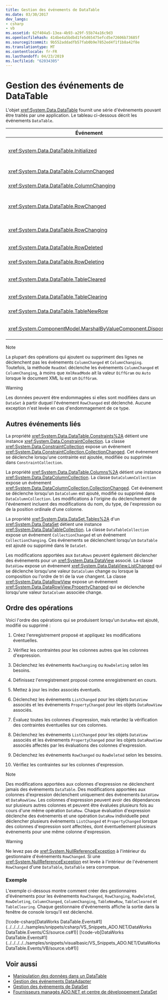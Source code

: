 ```yaml
---
title: Gestion des événements de DataTable
ms.date: 03/30/2017
dev_langs:
- csharp
- vb
ms.assetid: 62f404a5-13ea-4b93-a29f-55b74a16c9d3
ms.openlocfilehash: 414be4a5bdbd1fe5d65475efcd5e72606b73685f
ms.sourcegitcommit: 9b552addadfb57fab0b9e7852ed4f1f1b8a42f8e
ms.translationtype: MT
ms.contentlocale: fr-FR
ms.lasthandoff: 04/23/2019
ms.locfileid: "62034305"
---
```

# <a name="handling-datatable-events"></a>Gestion des événements de DataTable
L'objet <xref:System.Data.DataTable> fournit une série d'événements pouvant être traités par une application. Le tableau ci-dessous décrit les événements `DataTable`.  
  
|Événement|Description|  
|-----------|-----------------|  
|<xref:System.Data.DataTable.Initialized>|Se produit après que la méthode <xref:System.Data.DataTable.EndInit%2A> d'un `DataTable` a été appelée. Cet événement est destiné principalement à prendre en charge les scénarios au moment du design.|  
|<xref:System.Data.DataTable.ColumnChanged>|Se produit après qu'une valeur a été modifiée avec succès dans un <xref:System.Data.DataColumn>.|  
|<xref:System.Data.DataTable.ColumnChanging>|Se produit quand une valeur a été proposée pour un `DataColumn`.|  
|<xref:System.Data.DataTable.RowChanged>|Se produit après qu'une valeur `DataColumn` ou le <xref:System.Data.DataRow.RowState%2A> d'un <xref:System.Data.DataRow> ont été modifiés avec succès dans le `DataTable`.|  
|<xref:System.Data.DataTable.RowChanging>|Se produit quand une modification a été proposée pour une valeur `DataColumn` ou le `RowState` d'un `DataRow` dans le `DataTable`.|  
|<xref:System.Data.DataTable.RowDeleted>|Se produit après qu'un `DataRow` dans le `DataTable` a été marqué comme `Deleted`.|  
|<xref:System.Data.DataTable.RowDeleting>|Se produit avant qu'un `DataRow` dans le `DataTable` soit marqué comme `Deleted`.|  
|<xref:System.Data.DataTable.TableCleared>|Se produit après qu'un appel à la méthode <xref:System.Data.DataTable.Clear%2A> du `DataTable` a effacé avec succès chaque `DataRow`.|  
|<xref:System.Data.DataTable.TableClearing>|Se produit après que la méthode `Clear` a été appelée mais avant que l'opération `Clear` commence.|  
|<xref:System.Data.DataTable.TableNewRow>|Se produit après la création d'un nouveau `DataRow` par un appel à la méthode `NewRow` du `DataTable`.|  
|<xref:System.ComponentModel.MarshalByValueComponent.Disposed>|Se produit lorsque le `DataTable` a la valeur `Disposed`. Hérité de l'objet <xref:System.ComponentModel.MarshalByValueComponent>.|  
  
> [!NOTE]
>  La plupart des opérations qui ajoutent ou suppriment des lignes ne déclenchent pas les événements `ColumnChanged` et `ColumnChanging`. Toutefois, la méthode `ReadXml` déclenche les événements `ColumnChanged` et `ColumnChanging`, à moins que `XmlReadMode` ait la valeur `DiffGram` ou `Auto` lorsque le document XML lu est un `DiffGram`.  
  
> [!WARNING]
>  Les données peuvent être endommagées si elles sont modifiées dans un `DataSet` à partir duquel l'événement `RowChanged` est déclenché. Aucune exception n'est levée en cas d'endommagement de ce type.  
  
## <a name="additional-related-events"></a>Autres événements liés  
 La propriété <xref:System.Data.DataTable.Constraints%2A> détient une instance <xref:System.Data.ConstraintCollection>. La classe <xref:System.Data.ConstraintCollection> expose un événement <xref:System.Data.ConstraintCollection.CollectionChanged>. Cet événement se déclenche lorsqu'une contrainte est ajoutée, modifiée ou supprimée dans `ConstraintCollection`.  
  
 La propriété <xref:System.Data.DataTable.Columns%2A> détient une instance <xref:System.Data.DataColumnCollection>. La classe `DataColumnCollection` expose un événement <xref:System.Data.DataColumnCollection.CollectionChanged>. Cet événement se déclenche lorsqu'un `DataColumn` est ajouté, modifié ou supprimé dans `DataColumnCollection`. Les modifications à l'origine du déclenchement de l'événement incluent des modifications du nom, du type, de l'expression ou de la position ordinale d'une colonne.  
  
 La propriété <xref:System.Data.DataSet.Tables%2A> d'un <xref:System.Data.DataSet> détient une instance <xref:System.Data.DataTableCollection>. La classe `DataTableCollection` expose un événement `CollectionChanged` et un événement `CollectionChanging`. Ces événements se déclenchent lorsqu'un `DataTable` est ajouté ou supprimé dans le `DataSet`.  
  
 Les modifications apportées aux `DataRows` peuvent également déclencher des événements pour un <xref:System.Data.DataView> associé. La classe `DataView` expose un événement <xref:System.Data.DataView.ListChanged> qui se déclenche lorsqu'une valeur `DataColumn` change ou lorsque la composition ou l'ordre de tri de la vue changent. La classe <xref:System.Data.DataRowView> expose un événement <xref:System.Data.DataRowView.PropertyChanged> qui se déclenche lorsqu'une valeur `DataColumn` associée change.  
  
## <a name="sequence-of-operations"></a>Ordre des opérations  
 Voici l'ordre des opérations qui se produisent lorsqu'un `DataRow` est ajouté, modifié ou supprimé :  
  
1. Créez l'enregistrement proposé et appliquez les modifications éventuelles.  
  
2. Vérifiez les contraintes pour les colonnes autres que les colonnes d'expression.  
  
3. Déclenchez les événements `RowChanging` ou `RowDeleting` selon les besoins.  
  
4. Définissez l'enregistrement proposé comme enregistrement en cours.  
  
5. Mettez à jour les index associés éventuels.  
  
6. Déclenchez les événements `ListChanged` pour les objets `DataView` associés et les événements `PropertyChanged` pour les objets `DataRowView` associés.  
  
7. Évaluez toutes les colonnes d'expression, mais retardez la vérification des contraintes éventuelles sur ces colonnes.  
  
8. Déclenchez les événements `ListChanged` pour les objets `DataView` associés et les événements `PropertyChanged` pour les objets `DataRowView` associés affectés par les évaluations des colonnes d'expression.  
  
9. Déclenchez les événements `RowChanged` ou `RowDeleted` selon les besoins.  
  
10. Vérifiez les contraintes sur les colonnes d'expression.  
  
> [!NOTE]
>  Des modifications apportées aux colonnes d'expression ne déclenchent jamais des événements `DataTable`. Des modifications apportées aux colonnes d'expression déclenchent uniquement des événements `DataView` et `DataRowView`. Les colonnes d'expression peuvent avoir des dépendances sur plusieurs autres colonnes et peuvent être évaluées plusieurs fois au cours d'une même opération `DataRow`. Chaque évaluation d'expression déclenche des événements et une opération `DataRow` individuelle peut déclencher plusieurs événements `ListChanged` et `PropertyChanged` lorsque des colonnes d'expression sont affectées, dont éventuellement plusieurs événements pour une même colonne d'expression.  
  
> [!WARNING]
>  Ne levez pas de <xref:System.NullReferenceException> à l'intérieur du gestionnaire d'événements `RowChanged`. Si une <xref:System.NullReferenceException> est levée à l'intérieur de l'événement `RowChanged` d'une `DataTable`, `DataTable` sera corrompue.  
  
### <a name="example"></a>Exemple  
 L'exemple ci-dessous montre comment créer des gestionnaires d'événements pour les événements `RowChanged`, `RowChanging`, `RowDeleted`, `RowDeleting`, `ColumnChanged`, `ColumnChanging`, `TableNewRow`, `TableCleared` et `TableClearing`. Chaque gestionnaire d'événements affiche la sortie dans la fenêtre de console lorsqu'il est déclenché.  
  
 [!code-csharp[DataWorks DataTable.Events#1](../../../../../samples/snippets/csharp/VS_Snippets_ADO.NET/DataWorks DataTable.Events/CS/source.cs#1)]
 [!code-vb[DataWorks DataTable.Events#1](../../../../../samples/snippets/visualbasic/VS_Snippets_ADO.NET/DataWorks DataTable.Events/VB/source.vb#1)]  
  
## <a name="see-also"></a>Voir aussi

- [Manipulation des données dans un DataTable](../../../../../docs/framework/data/adonet/dataset-datatable-dataview/manipulating-data-in-a-datatable.md)
- [Gestion des événements DataAdapter](../../../../../docs/framework/data/adonet/handling-dataadapter-events.md)
- [Gestion des événements de DataSet](../../../../../docs/framework/data/adonet/dataset-datatable-dataview/handling-dataset-events.md)
- [Fournisseurs managés ADO.NET et centre de développement DataSet](https://go.microsoft.com/fwlink/?LinkId=217917)
